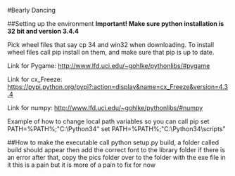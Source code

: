 #Bearly Dancing

##Setting up the environment
**Important! Make sure python installation is 32 bit and version 3.4.4**

Pick wheel files that say cp 34 and win32 when downloading. To install wheel files call pip install on them, and make sure that pip is up to date.

Link for Pygame:
<http://www.lfd.uci.edu/~gohlke/pythonlibs/#pygame>

Link for cx_Freeze:
https://pypi.python.org/pypi?:action=display&name=cx_Freeze&version=4.3.4

Link for numpy:
http://www.lfd.uci.edu/~gohlke/pythonlibs/#numpy

Example of how to change local path variables so you can call pip
set PATH=%PATH%;"C:\Python34"
set PATH=%PATH%;"C:\Python34\scripts"

##How to make the executable
call python setup.py build, a folder called build should appear
then add the correct font to the library folder if there is an error
after that, copy the pics folder over to the folder with the exe file in it
this is a pain but it is more of a pain to fix for now
